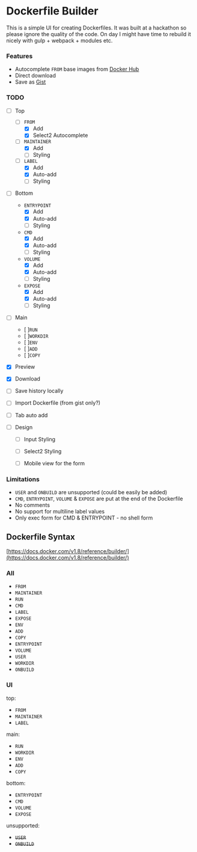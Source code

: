 # Dockerfile Builder

This is a simple UI for creating Dockerfiles. It was built at a hackathon so please ignore the quality of the code. On day I might have time to rebuild it nicely with gulp + webpack + modules etc.


### Features

- Autocomplete `FROM` base images from [Docker Hub](https://hub.docker.com/)
- Direct download
- Save as [Gist](https://gist.github.com/)

### TODO

- [ ] Top
  - [ ] `FROM`
    - [x] Add
    - [x] Select2 Autocomplete
  - [ ] `MAINTAINER`
    - [x] Add
    - [ ] Styling
  - [ ] `LABEL`
    - [x] Add
    - [x] Auto-add
    - [ ] Styling

- [ ] Bottom
  - `ENTRYPOINT`
    - [x] Add
    - [x] Auto-add
    - [ ] Styling
  - `CMD`
    - [x] Add
    - [x] Auto-add
    - [ ] Styling
  - `VOLUME`
    - [x] Add
    - [x] Auto-add
    - [ ] Styling
  - `EXPOSE`
    - [x] Add
    - [x] Auto-add
    - [ ] Styling

- [ ] Main
  - [ ]`RUN`
  - [ ]`WORKDIR`
  - [ ]`ENV`
  - [ ]`ADD`
  - [ ]`COPY`

- [x] Preview
- [x] Download
- [ ] Save history locally
- [ ] Import Dockerfile (from gist only?)
- [ ] Tab auto add

- [ ] Design
  - [ ] Input Styling
  - [ ] Select2 Styling
  - [ ] Mobile view for the form


### Limitations

- `USER` and `ONBUILD` are unsupported (could be easily be added)
- `CMD`, `ENTRYPOINT`, `VOLUME` & `EXPOSE` are put at the end of the Dockerfile
- No comments
- No support for multiline label values
- Only exec form for CMD & ENTRYPOINT - no shell form


## Dockerfile Syntax

[https://docs.docker.com/v1.8/reference/builder/](https://docs.docker.com/v1.8/reference/builder/)

### All

- `FROM`
- `MAINTAINER`
- `RUN`
- `CMD`
- `LABEL`
- `EXPOSE`
- `ENV`
- `ADD`
- `COPY`
- `ENTRYPOINT`
- `VOLUME`
- `USER`
- `WORKDIR`
- `ONBUILD`


### UI

top:

- `FROM`
- `MAINTAINER`
- `LABEL`

main:
- `RUN`
- `WORKDIR`
- `ENV`
- `ADD`
- `COPY`

bottom:
- `ENTRYPOINT`
- `CMD`
- `VOLUME`
- `EXPOSE`

unsupported:

- ~~`USER`~~
- ~~`ONBUILD`~~
